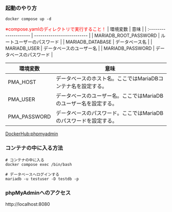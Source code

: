 ### 起動のやり方
```
docker compose up -d

```
<font color="red">※compose.yamlのディレクトリで実行すること！</font>
| 環境変数              | 意味                       | 
| :-------------------- | -------------------------- | 
| MARIADB_ROOT_PASSWORD | ルートユーザーのパスワード | 
| MARIADB_DATABASE      | データベース名             | 
| MARIADB_USER          | データベースのユーザー名   | 
| MARIADB_PASSWORD      | データベースのパスワード   |

| 環境変数     | 意味                                                                | 
| ------------ | ------------------------------------------------------------------- | 
| PMA_HOST     | データベースのホスト名。ここではMariaDBコンテナ名を設定する。 | 
| PMA_USER     | データベースのユーザー名。ここではMariaDBのユーザー名を設定する。   | 
| PMA_PASSWORD | データベースのパスワード。ここではMariaDBのパスワードを設定する。   | 

[DockerHub:phpmyadmin](https://hub.docker.com/_/phpmyadmin)

### コンテナの中に入る方法
```
# コンテナの中に入る
docker compose exec /bin/bash

# データベースへログインする
mariadb -u testuser -D testdb -p

```

### phpMyAdminへのアクセス
http://localhost:8080